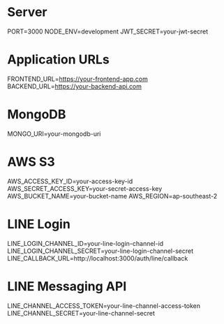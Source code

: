 # Server
PORT=3000
NODE_ENV=development
JWT_SECRET=your-jwt-secret

# Application URLs
FRONTEND_URL=https://your-frontend-app.com
BACKEND_URL=https://your-backend-api.com

# MongoDB
MONGO_URI=your-mongodb-uri

# AWS S3
AWS_ACCESS_KEY_ID=your-access-key-id
AWS_SECRET_ACCESS_KEY=your-secret-access-key
AWS_BUCKET_NAME=your-bucket-name
AWS_REGION=ap-southeast-2

# LINE Login
LINE_LOGIN_CHANNEL_ID=your-line-login-channel-id
LINE_LOGIN_CHANNEL_SECRET=your-line-login-channel-secret
LINE_CALLBACK_URL=http://localhost:3000/auth/line/callback

# LINE Messaging API
LINE_CHANNEL_ACCESS_TOKEN=your-line-channel-access-token
LINE_CHANNEL_SECRET=your-line-channel-secret
